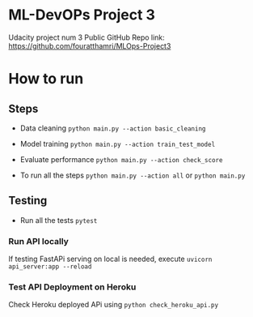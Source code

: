 # ML-DevOPs Project 3

Udacity project num 3
Public GitHub Repo link: https://github.com/fouratthamri/MLOps-Project3

# How to run


## Steps


* Data cleaning `python main.py --action basic_cleaning`

* Model training  `python main.py --action train_test_model`

* Evaluate performance `python main.py --action check_score`

* To run all the steps `python main.py --action all` or `python main.py`

## Testing
* Run all the tests `pytest`



### Run API locally

If testing FastAPi serving on local is needed, execute `uvicorn api_server:app --reload`

### Test API Deployment on Heroku

Check Heroku deployed APi using `python check_heroku_api.py`


